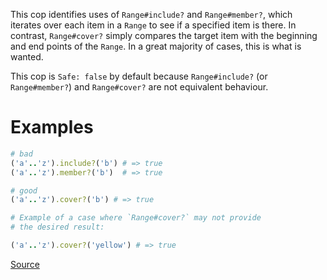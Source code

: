 
This cop identifies uses of `Range#include?` and `Range#member?`, which iterates over each
item in a `Range` to see if a specified item is there. In contrast,
`Range#cover?` simply compares the target item with the beginning and
end points of the `Range`. In a great majority of cases, this is what
is wanted.

This cop is `Safe: false` by default because `Range#include?` (or `Range#member?`) and
`Range#cover?` are not equivalent behaviour.

# Examples

```ruby
# bad
('a'..'z').include?('b') # => true
('a'..'z').member?('b')  # => true

# good
('a'..'z').cover?('b') # => true

# Example of a case where `Range#cover?` may not provide
# the desired result:

('a'..'z').cover?('yellow') # => true
```

[Source](http://www.rubydoc.info/gems/rubocop/RuboCop/Cop/Performance/RangeInclude)
